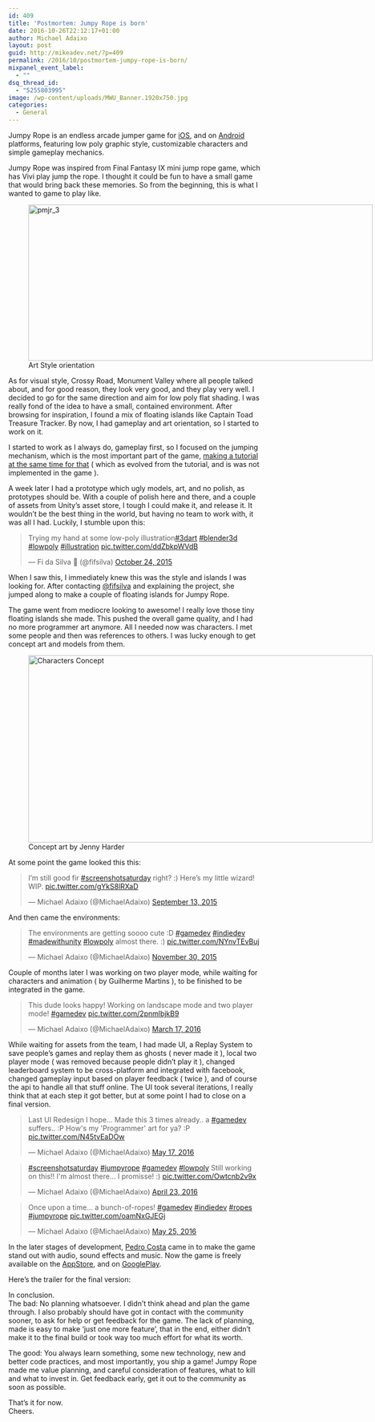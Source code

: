 ```yaml
---
id: 409
title: 'Postmortem: Jumpy Rope is born'
date: 2016-10-26T22:12:17+01:00
author: Michael Adaixo
layout: post
guid: http://mikeadev.net/?p=409
permalink: /2016/10/postmortem-jumpy-rope-is-born/
mixpanel_event_label:
  - ""
dsq_thread_id:
  - "5255803995"
image: /wp-content/uploads/MWU_Banner.1920x750.jpg
categories:
  - General
---
```

Jumpy Rope is an endless arcade jumper game for [iOS](http://bit.ly/sky_jrope_), and on [Android](http://bit.ly/sk_jrope_) platforms, featuring low poly graphic style, customizable characters and simple gameplay mechanics.

Jumpy Rope was inspired from Final Fantasy IX mini jump rope game, which has Vivi play jump the rope. I thought it could be fun to have a small game that would bring back these memories. So from the beginning, this is what I wanted to game to play like.

<figure id="attachment_421" aria-describedby="caption-attachment-421" style="width: 687px" class="wp-caption aligncenter"><img loading="lazy" class="wp-image-421 size-large" src="http://mikeadev.net/wp-content/uploads/pmjr_3-1024x465.png" alt="pmjr_3" width="687" height="312" srcset="http://mikeadev.net/wp-content/uploads/pmjr_3-1024x465.png 1024w, http://mikeadev.net/wp-content/uploads/pmjr_3-300x136.png 300w, http://mikeadev.net/wp-content/uploads/pmjr_3-768x349.png 768w, http://mikeadev.net/wp-content/uploads/pmjr_3-800x363.png 800w, http://mikeadev.net/wp-content/uploads/pmjr_3.png 1303w" sizes="(max-width: 687px) 100vw, 687px" /><figcaption id="caption-attachment-421" class="wp-caption-text">Art Style orientation</figcaption></figure>

As for visual style, Crossy Road, Monument Valley where all people talked about, and for good reason, they look very good, and they play very well. I decided to go for the same direction and aim for low poly flat shading. I was really fond of the idea to have a small, contained environment. After browsing for inspiration, I found a mix of floating islands like Captain Toad Treasure Tracker. By now, I had gameplay and art orientation, so I started to work on it.

I started to work as I always do, gameplay first, so I focused on the jumping mechanism, which is the most important part of the game, [making a tutorial at the same time for that](http://mikeadev.net/2015/08/variable-jump-height-in-unity/) ( which as evolved from the tutorial, and is was not implemented in the game ).

A week later I had a prototype which ugly models, art, and no polish, as prototypes should be. With a couple of polish here and there, and a couple of assets from Unity&#8217;s asset store, I tough I could make it, and release it. It wouldn&#8217;t be the best thing in the world, but having no team to work with, it was all I had. Luckily, I stumble upon this:

<blockquote class="twitter-tweet" data-width="525" data-dnt="true">
  <p lang="en" dir="ltr">
    Trying my hand at some low-poly illustration<a href="https://twitter.com/hashtag/3dart?src=hash&ref_src=twsrc%5Etfw">#3dart</a> <a href="https://twitter.com/hashtag/blender3d?src=hash&ref_src=twsrc%5Etfw">#blender3d</a> <a href="https://twitter.com/hashtag/lowpoly?src=hash&ref_src=twsrc%5Etfw">#lowpoly</a> <a href="https://twitter.com/hashtag/illustration?src=hash&ref_src=twsrc%5Etfw">#illustration</a> <a href="https://t.co/ddZbkpWVdB">pic.twitter.com/ddZbkpWVdB</a>
  </p>
  
  <p>
    &mdash; Fi da Silva 🎀 (@fifsilva) <a href="https://twitter.com/fifsilva/status/658029067187396609?ref_src=twsrc%5Etfw">October 24, 2015</a>
  </p>
</blockquote>



When I saw this, I immediately knew this was the style and islands I was looking for. After contacting [@fifsilva](https://twitter.com/fifsilva) and explaining the project, she jumped along to make a couple of floating islands for Jumpy Rope.

The game went from mediocre looking to awesome! I really love those tiny floating islands she made. This pushed the overall game quality, and I had no more programmer art anymore. All I needed now was characters. I met some people and then was references to others. I was lucky enough to get concept art and models from them.

<figure id="attachment_425" aria-describedby="caption-attachment-425" style="width: 687px" class="wp-caption aligncenter"><img loading="lazy" class="wp-image-425 size-large" src="http://mikeadev.net/wp-content/uploads/0-1024x558.jpg" alt="Characters Concept" width="687" height="374" srcset="http://mikeadev.net/wp-content/uploads/0-1024x558.jpg 1024w, http://mikeadev.net/wp-content/uploads/0-300x164.jpg 300w, http://mikeadev.net/wp-content/uploads/0-768x419.jpg 768w, http://mikeadev.net/wp-content/uploads/0-800x436.jpg 800w, http://mikeadev.net/wp-content/uploads/0.jpg 1550w" sizes="(max-width: 687px) 100vw, 687px" /><figcaption id="caption-attachment-425" class="wp-caption-text">Concept art by Jenny Harder</figcaption></figure>

At some point the game looked this this:

<blockquote class="twitter-tweet" data-width="525" data-dnt="true">
  <p lang="en" dir="ltr">
    I’m still good fir <a href="https://twitter.com/hashtag/screenshotsaturday?src=hash&ref_src=twsrc%5Etfw">#screenshotsaturday</a> right? :) Here’s my little wizard! WIP. <a href="http://t.co/gYkS8lRXaD">pic.twitter.com/gYkS8lRXaD</a>
  </p>
  
  <p>
    &mdash; Michael Adaixo (@MichaelAdaixo) <a href="https://twitter.com/MichaelAdaixo/status/642851771308752896?ref_src=twsrc%5Etfw">September 13, 2015</a>
  </p>
</blockquote>



And then came the environments:

<blockquote class="twitter-tweet" data-width="525" data-dnt="true">
  <p lang="en" dir="ltr">
    The environments are getting soooo cute :D <a href="https://twitter.com/hashtag/gamedev?src=hash&ref_src=twsrc%5Etfw">#gamedev</a> <a href="https://twitter.com/hashtag/indiedev?src=hash&ref_src=twsrc%5Etfw">#indiedev</a> <a href="https://twitter.com/hashtag/madewithunity?src=hash&ref_src=twsrc%5Etfw">#madewithunity</a> <a href="https://twitter.com/hashtag/lowpoly?src=hash&ref_src=twsrc%5Etfw">#lowpoly</a> almost there. :) <a href="https://t.co/NYnvTEvBuj">pic.twitter.com/NYnvTEvBuj</a>
  </p>
  
  <p>
    &mdash; Michael Adaixo (@MichaelAdaixo) <a href="https://twitter.com/MichaelAdaixo/status/671434020824227840?ref_src=twsrc%5Etfw">November 30, 2015</a>
  </p>
</blockquote>



Couple of months later I was working on two player mode, while waiting for characters and animation ( by Guilherme Martins ), to be finished to be integrated in the game.

<blockquote class="twitter-tweet" data-width="525" data-dnt="true">
  <p lang="en" dir="ltr">
    This dude looks happy! Working on landscape mode and two player mode! <a href="https://twitter.com/hashtag/gamedev?src=hash&ref_src=twsrc%5Etfw">#gamedev</a> <a href="https://t.co/2pnmlbjkB9">pic.twitter.com/2pnmlbjkB9</a>
  </p>
  
  <p>
    &mdash; Michael Adaixo (@MichaelAdaixo) <a href="https://twitter.com/MichaelAdaixo/status/710602259978199040?ref_src=twsrc%5Etfw">March 17, 2016</a>
  </p>
</blockquote>



While waiting for assets from the team, I had made UI, a Replay System to save people&#8217;s games and replay them as ghosts ( never made it ), local two player mode ( was removed because people didn&#8217;t play it ), changed leaderboard system to be cross-platform and integrated with facebook, changed gameplay input based on player feedback ( twice ), and of course the api to handle all that stuff online. The UI took several iterations, I really think that at each step it got better, but at some point I had to close on a final version.

<blockquote class="twitter-tweet" data-width="525" data-dnt="true">
  <p lang="en" dir="ltr">
    Last UI Redesign I hope&#8230; Made this 3 times already.. a <a href="https://twitter.com/hashtag/gamedev?src=hash&ref_src=twsrc%5Etfw">#gamedev</a> suffers.. :P How's my 'Programmer' art for ya? :P <a href="https://t.co/N45tvEaDOw">pic.twitter.com/N45tvEaDOw</a>
  </p>
  
  <p>
    &mdash; Michael Adaixo (@MichaelAdaixo) <a href="https://twitter.com/MichaelAdaixo/status/732704841592672256?ref_src=twsrc%5Etfw">May 17, 2016</a>
  </p>
</blockquote>



<blockquote class="twitter-tweet" data-width="525" data-dnt="true">
  <p lang="en" dir="ltr">
    <a href="https://twitter.com/hashtag/screenshotsaturday?src=hash&ref_src=twsrc%5Etfw">#screenshotsaturday</a> <a href="https://twitter.com/hashtag/jumpyrope?src=hash&ref_src=twsrc%5Etfw">#jumpyrope</a> <a href="https://twitter.com/hashtag/gamedev?src=hash&ref_src=twsrc%5Etfw">#gamedev</a> <a href="https://twitter.com/hashtag/lowpoly?src=hash&ref_src=twsrc%5Etfw">#lowpoly</a> Still working on this!! I'm almost there&#8230; I promisse! :) <a href="https://t.co/Owtcnb2v9x">pic.twitter.com/Owtcnb2v9x</a>
  </p>
  
  <p>
    &mdash; Michael Adaixo (@MichaelAdaixo) <a href="https://twitter.com/MichaelAdaixo/status/723957094555222016?ref_src=twsrc%5Etfw">April 23, 2016</a>
  </p>
</blockquote>



<blockquote class="twitter-tweet" data-width="525" data-dnt="true">
  <p lang="en" dir="ltr">
    Once upon a time&#8230; a bunch-of-ropes! <a href="https://twitter.com/hashtag/gamedev?src=hash&ref_src=twsrc%5Etfw">#gamedev</a> <a href="https://twitter.com/hashtag/indiedev?src=hash&ref_src=twsrc%5Etfw">#indiedev</a> <a href="https://twitter.com/hashtag/ropes?src=hash&ref_src=twsrc%5Etfw">#ropes</a> <a href="https://twitter.com/hashtag/jumpyrope?src=hash&ref_src=twsrc%5Etfw">#jumpyrope</a> <a href="https://t.co/oamNxGJEGj">pic.twitter.com/oamNxGJEGj</a>
  </p>
  
  <p>
    &mdash; Michael Adaixo (@MichaelAdaixo) <a href="https://twitter.com/MichaelAdaixo/status/735464905663467520?ref_src=twsrc%5Etfw">May 25, 2016</a>
  </p>
</blockquote>



In the later stages of development, [Pedro Costa](https://twitter.com/Dainomyte) came in to make the game stand out with audio, sound effects and music. Now the game is freely available on the [AppStore](http://bit.ly/sky_jrope_), and on [GooglePlay](http://bit.ly/sk_jrope_).

Here&#8217;s the trailer for the final version:  
<span class="embed-youtube" style="text-align:center; display: block;"></span>

In conclusion.  
The bad: No planning whatsoever. I didn&#8217;t think ahead and plan the game through. I also probably should have got in contact with the community sooner, to ask for help or get feedback for the game. The lack of planning, made is easy to make &#8216;just one more feature&#8217;, that in the end, either didn&#8217;t make it to the final build or took way too much effort for what its worth.

The good: You always learn something, some new technology, new and better code practices, and most importantly, you ship a game! Jumpy Rope made me value planning, and careful consideration of features, what to kill and what to invest in. Get feedback early, get it out to the community as soon as possible. 

That&#8217;s it for now.  
Cheers.